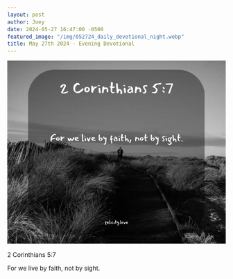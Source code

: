 ```yaml
---
layout: post
author: Joey
date: 2024-05-27 16:47:00 -0500
featured_image: "/img/052724_daily_devotional_night.webp"
title: May 27th 2024 - Evening Devotional
---
```


[![May 27th 2024 - Evening Devotional](/img/052724_daily_devotional_night.webp)](/img/052724_daily_devotional_night.webp)

2 Corinthians 5:7

For we live by faith, not by sight.